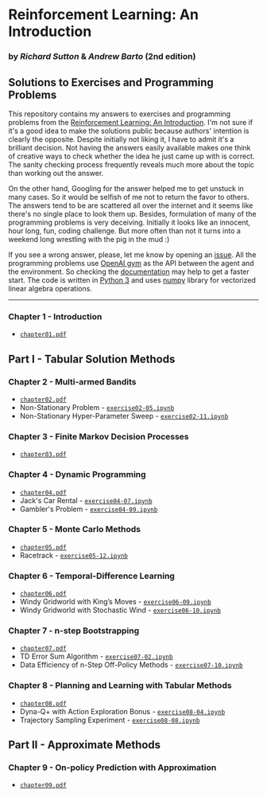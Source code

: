 
# Reinforcement Learning: An Introduction
### by _Richard Sutton_ & _Andrew Barto_ (2nd edition)


## Solutions to Exercises and Programming Problems


This repository contains my answers to exercises and programming problems from the [Reinforcement Learning: An Introduction](https://www.amazon.com/Reinforcement-Learning-Introduction-Adaptive-Computation/dp/0262039249). I'm not sure if it's a good idea to make the solutions public because authors' intention is clearly the opposite. Despite initially not liking it, I have to admit it's a brilliant decision. Not having the answers easily available makes one think of creative ways to check whether the idea he just came up with is correct. The sanity checking process frequently reveals much more about the topic than working out the answer.

On the other hand, Googling for the answer helped me to get unstuck in many cases. So it would be selfish of me not to return the favor to others. The answers tend to be are scattered all over the internet and it seems like there's no single place to look them up. Besides, formulation of many of the programming problems is very deceiving. Initially it looks like an innocent, hour long, fun, coding challenge. But more often than not it turns into a weekend long wrestling with the pig in the mud :)

If you see a wrong answer, please, let me know by opening an [issue](https://github.com/vojtamolda/reinforcement-learning-an-introduction/issues/). All the programming problems use [OpenAI gym](https://gym.openai.com/) as the API between the agent and the environment. So checking the [documentation](https://gym.openai.com/docs/) may help to get a faster start. The code is written in [Python 3](https://python.org) and uses [numpy](https://numpy.org/) library for vectorized linear algebra operations.


---


### Chapter 1 - Introduction
 - [`chapter01.pdf`](chapter01/chapter01.pdf)


## Part I - Tabular Solution Methods

### Chapter 2 - Multi-armed Bandits
 - [`chapter02.pdf`](chapter02/chapter02.pdf)
 - Non-Stationary Problem - [`exercise02-05.ipynb`](chapter02/exercise02-05.ipynb)
 - Non-Stationary Hyper-Parameter Sweep - [`exercise02-11.ipynb`](chapter02/exercise02-11.ipynb)

### Chapter 3 - Finite Markov Decision Processes
 - [`chapter03.pdf`](chapter03/chapter03.pdf)

### Chapter 4 - Dynamic Programming
 - [`chapter04.pdf`](chapter04/chapter04.pdf)
 - Jack's Car Rental - [`exercise04-07.ipynb`](chapter04/exercise04-07.ipynb)
 - Gambler's Problem - [`exercise04-09.ipynb`](chapter04/exercise04-09.ipynb)

### Chapter 5 - Monte Carlo Methods
 - [`chapter05.pdf`](chapter05/chapter05.pdf)
 - Racetrack - [`exercise05-12.ipynb`](chapter05/exercise05-12.ipynb)

### Chapter 6 - Temporal-Difference Learning
 - [`chapter06.pdf`](chapter06/chapter06.pdf)
 - Windy Gridworld with King’s Moves - [`exercise06-09.ipynb`](chapter06/exercise06-09.ipynb)
 - Windy Gridworld with Stochastic Wind - [`exercise06-10.ipynb`](chapter06/exercise06-10.ipynb)
 
### Chapter 7 - n-step Bootstrapping
 - [`chapter07.pdf`](chapter07/chapter07.pdf)
 - TD Error Sum Algorithm - [`exercise07-02.ipynb`](chapter07/exercise07-02.ipynb)
 - Data Efficiency of n-Step Off-Policy Methods - [`exercise07-10.ipynb`](chapter07/exercise07-10.ipynb)

### Chapter 8 - Planning and Learning with Tabular Methods
 - [`chapter08.pdf`](chapter08/chapter08.pdf)
 - Dyna-Q+ with Action Exploration Bonus - [`exercise08-04.ipynb`](chapter08/exercise08-04.ipynb)
 - Trajectory Sampling Experiment - [`exercise08-08.ipynb`](chapter08/exercise08-08.ipynb)


## Part II - Approximate Methods

### Chapter 9 - On-policy Prediction with Approximation
 - [`chapter09.pdf`](chapter09/chapter09.pdf)
